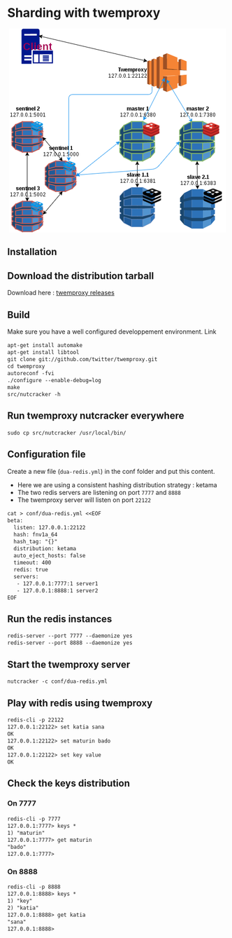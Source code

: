 # Sharding with twemproxy
<p align="center">
	<a href="https://redis.io/" target="_blank">
	    <img src="twemproxy.png">
	</a>
</p>

## Installation

## Download the distribution tarball
Download here : [twemproxy releases](https://drive.google.com/open?id=0B6pVMMV5F5dfMUdJV25abllhUWM&authuser=0)

## Build
Make sure you have a well configured developpement environment.
Link  
```shell
apt-get install automake
apt-get install libtool
git clone git://github.com/twitter/twemproxy.git
cd twemproxy
autoreconf -fvi
./configure --enable-debug=log
make
src/nutcracker -h
```

## Run twemproxy nutcracker everywhere 
```shell
sudo cp src/nutcracker /usr/local/bin/
```
## Configuration file 
Create a new file (`dua-redis.yml`) in the conf folder and put this content.
* Here we are using a consistent hashing distribution strategy : ketama
* The two redis servers are listening on port `7777` and `8888`
* The twemproxy server will listen on port  `22122`
```shell
cat > conf/dua-redis.yml <<EOF
beta:
  listen: 127.0.0.1:22122
  hash: fnv1a_64
  hash_tag: "{}"
  distribution: ketama
  auto_eject_hosts: false
  timeout: 400
  redis: true
  servers:
   - 127.0.0.1:7777:1 server1
   - 127.0.0.1:8888:1 server2
EOF
```

## Run the redis instances 
 
```shell
redis-server --port 7777 --daemonize yes
redis-server --port 8888 --daemonize yes
```

## Start the twemproxy server
 
```shell
nutcracker -c conf/dua-redis.yml
```

## Play with redis using twemproxy
 
```shell
redis-cli -p 22122
127.0.0.1:22122> set katia sana
OK
127.0.0.1:22122> set maturin bado
OK
127.0.0.1:22122> set key value
OK
```


## Check the keys distribution
### On 7777
```shell
redis-cli -p 7777
127.0.0.1:7777> keys *
1) "maturin"
127.0.0.1:7777> get maturin
"bado"
127.0.0.1:7777>
```
### On 8888
```shell
redis-cli -p 8888
127.0.0.1:8888> keys *
1) "key"
2) "katia"
127.0.0.1:8888> get katia
"sana"
127.0.0.1:8888> 
```
